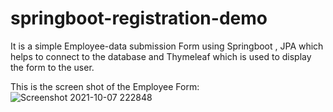 # springboot-registration-demo
It is a simple Employee-data submission Form using Springboot , JPA which helps to connect to the database and Thymeleaf which is used to display the form to the user.


This is the screen shot of the Employee Form:
![Screenshot 2021-10-07 222848](https://user-images.githubusercontent.com/62325403/136430723-ab2bea6d-a18a-4859-a822-b01ef3eb65fb.png)


